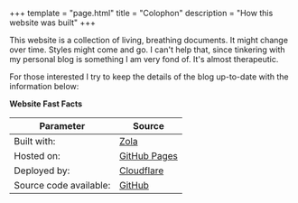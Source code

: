 +++
template = "page.html"
title = "Colophon"
description = "How this website was built"
+++

This website is a collection of living, breathing documents. It might change over time. Styles might come and go. I can't help that, since tinkering with my personal blog is something I am very fond of. It's almost therapeutic.

For those interested I try to keep the details of the blog up-to-date with the information below:

**Website Fast Facts**

| Parameter | Source |
|---|---|
|Built with:|[Zola](https://www.getzola.org)|
|Hosted on:|[GitHub Pages](https://pages.github.com)|
|Deployed by:|[Cloudflare](https://www.cloudflare.com/en-gb/)|
|Source code available:|[GitHub](https://github.com/vovavasylyna/home)|